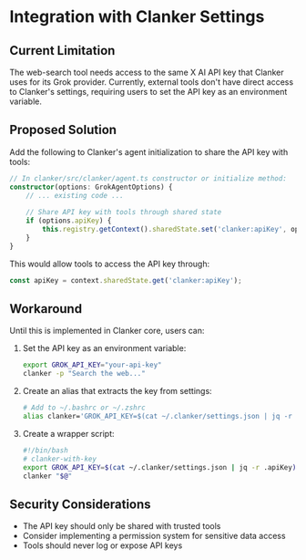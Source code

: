 # Integration with Clanker Settings

## Current Limitation

The web-search tool needs access to the same X AI API key that Clanker uses for its Grok provider. Currently, external tools don't have direct access to Clanker's settings, requiring users to set the API key as an environment variable.

## Proposed Solution

Add the following to Clanker's agent initialization to share the API key with tools:

```typescript
// In clanker/src/clanker/agent.ts constructor or initialize method:
constructor(options: GrokAgentOptions) {
    // ... existing code ...
    
    // Share API key with tools through shared state
    if (options.apiKey) {
        this.registry.getContext().sharedState.set('clanker:apiKey', options.apiKey);
    }
}
```

This would allow tools to access the API key through:
```typescript
const apiKey = context.sharedState.get('clanker:apiKey');
```

## Workaround

Until this is implemented in Clanker core, users can:

1. Set the API key as an environment variable:
   ```bash
   export GROK_API_KEY="your-api-key"
   clanker -p "Search the web..."
   ```

2. Create an alias that extracts the key from settings:
   ```bash
   # Add to ~/.bashrc or ~/.zshrc
   alias clanker='GROK_API_KEY=$(cat ~/.clanker/settings.json | jq -r .apiKey) clanker'
   ```

3. Create a wrapper script:
   ```bash
   #!/bin/bash
   # clanker-with-key
   export GROK_API_KEY=$(cat ~/.clanker/settings.json | jq -r .apiKey)
   clanker "$@"
   ```

## Security Considerations

- The API key should only be shared with trusted tools
- Consider implementing a permission system for sensitive data access
- Tools should never log or expose API keys